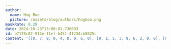 ```yaml
---
author:
  name: Hog Boo
  picture: /assets/blog/authors/hogboo.png
maskRate: 0.29
date: 2024-10-23T13:00:01.738093
id: b7178c02-913e-11ef-b451-41234cb8625c
content: '[[0, 7, 8, 0, 4, 0, 0, 6, 0], [0, 1, 5, 3, 9, 6, 2, 0, 0], [6, 3, 9, 7, 0, 2, 5, 0, 1], [5, 9, 3, 0, 7, 4, 8, 1, 0], [8, 0, 2, 1, 5, 9, 7, 3, 0], [1, 4, 7, 8, 2, 3, 9, 5, 6], [3, 0, 1, 9, 0, 5, 4, 8, 7], [9, 0, 6, 4, 0, 0, 0, 2, 5], [7, 5, 4, 0, 1, 0, 6, 0, 3]]'
---
```

